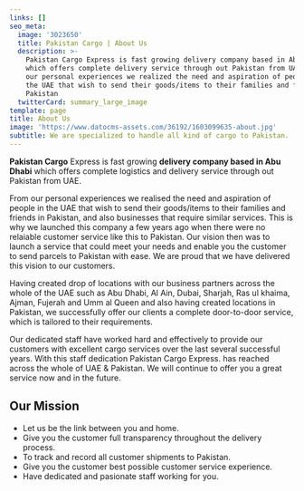 ```yaml
---
links: []
seo_meta:
  image: '3023650'
  title: Pakistan Cargo | About Us
  description: >-
    Pakistan Cargo Express is fast growing delivery company based in Abu Dhabi
    which offers complete delivery service through out Pakistan from UAE. From
    our personal experiences we realized the need and aspiration of people in
    the UAE that wish to send their goods/items to their families and friends in
    Pakistan
  twitterCard: summary_large_image
template: page
title: About Us
image: 'https://www.datocms-assets.com/36192/1603099635-about.jpg'
subtitle: We are specialized to handle all kind of cargo to Pakistan.
---
```

**Pakistan Cargo** Express is fast growing **delivery company based in Abu Dhabi** which offers complete logistics and delivery service through out Pakistan from UAE.

From our personal experiences we realised the need and aspiration of people in the UAE that wish to send their goods/items to their families and friends in Pakistan, and also businesses that require similar services. This is why we launched this company a few years ago when there were no relaiable customer service like this to Pakistan. Our vision then was to launch a service that could meet your needs and enable you the customer to send parcels to Pakistan with ease. We are proud that we have delivered this vision to our customers.

Having created drop of locations with our business partners across the whole of the UAE such as Abu Dhabi, Al Ain, Dubai, Sharjah, Ras ul khaima, Ajman, Fujerah and Umm al Queen and also having created locations in Pakistan, we successfully offer our clients a complete door-to-door service, which is tailored to their requirements.

Our dedicated staff have worked hard and effectively to provide our customers with excellent cargo services over the last several successful years. With this staff dedication Pakistan Cargo Express. has reached across the whole of UAE & Pakistan. We will continue to offer you a great service now and in the future.

## Our Mission

* Let us be the link between you and home.
* Give you the customer full transparency throughout the delivery process.
* To track and record all customer shipments to Pakistan.
* Give you the customer best possible customer service experience.
* Have dedicated and pasionate staff working for you.
